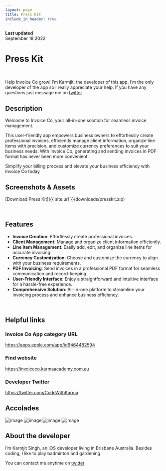 ```yaml
---
layout: page
title: Press Kit
include_in_header: true
---
```


**Last updated**  
September 18 2022

# Press Kit
<br>

Help Invoice Co grow! I’m Karmjit, the developer of this app. I’m the only developer of the app so I really appreciate your help. If you have any questions just message me on [twitter]([http://twitter](https://twitter.com/CodeWithKarma))

## Description
Welcome to Invoice Co, your all-in-one solution for seamless invoice management. 

This user-friendly app empowers business owners to effortlessly create professional invoices, efficiently manage client information, organize line items with precision, and customize currency preferences to suit your business needs. With Invoice Co, generating and sending invoices in PDF format has never been more convenient. 

Simplify your billing process and elevate your business efficiency with Invoice Co today


## Screenshots & Assets
[Download Press Kit]({{ site.url }}/downloads/presskit.zip)

<br>

## Features
- **Invoice Creation**: Effortlessly create professional invoices.
- **Client Management**: Manage and organize client information efficiently.
- **Line Item Management**: Easily add, edit, and organize line items for accurate invoicing.
- **Currency Customization**: Choose and customize the currency to align with your business requirements.
- **PDF Invoicing**: Send invoices in a professional PDF format for seamless communication and record-keeping.
- **User-Friendly Interface**: Enjoy a straightforward and intuitive interface for a hassle-free experience.
- **Comprehensive Solution**: All-in-one platform to streamline your invoicing process and enhance business efficiency.

<br>

## Helpful links
### Invoice Co App category URL
https://apps.apple.com/app/id6464482594

### Find website
https://invoiceco.karmaacademy.com.au

### Developer Twitter
https://twitter.com/CodeWithKarma

## Accolades
![image](../images/review1.png)
![image](../images/review2.png)
![image](../images/review3.png)
![image](../images/review4.png)

## About the developer
I’m Karmjit Singh, an iOS developer living in Brisbane Australia. Besides coding, I like to play badminton and gardening.

You can contact me anytime on [twitter]([http://twitter](https://twitter.com/CodeWithKarma))
